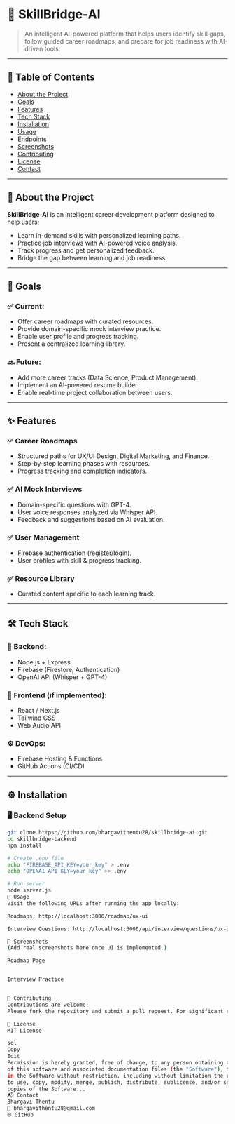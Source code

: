 # 🧠 SkillBridge-AI

> An intelligent AI-powered platform that helps users identify skill gaps, follow guided career roadmaps, and prepare for job readiness with AI-driven tools.

---

## 📌 Table of Contents
- [About the Project](#about-the-project)
- [Goals](#goals)
- [Features](#features)
- [Tech Stack](#tech-stack)
- [Installation](#installation)
- [Usage](#usage)
- [Endpoints](#endpoints)
- [Screenshots](#screenshots)
- [Contributing](#contributing)
- [License](#license)
- [Contact](#contact)

---

## 📖 About the Project

**SkillBridge-AI** is an intelligent career development platform designed to help users:
- Learn in-demand skills with personalized learning paths.
- Practice job interviews with AI-powered voice analysis.
- Track progress and get personalized feedback.
- Bridge the gap between learning and job readiness.

---

## 🎯 Goals

### ✅ Current:
- Offer career roadmaps with curated resources.
- Provide domain-specific mock interview practice.
- Enable user profile and progress tracking.
- Present a centralized learning library.

### 🔜 Future:
- Add more career tracks (Data Science, Product Management).
- Implement an AI-powered resume builder.
- Enable real-time project collaboration between users.

---

## ✨ Features

### ✅ Career Roadmaps
- Structured paths for UX/UI Design, Digital Marketing, and Finance.
- Step-by-step learning phases with resources.
- Progress tracking and completion indicators.

### ✅ AI Mock Interviews
- Domain-specific questions with GPT-4.
- User voice responses analyzed via Whisper API.
- Feedback and suggestions based on AI evaluation.

### ✅ User Management
- Firebase authentication (register/login).
- User profiles with skill & progress tracking.

### ✅ Resource Library
- Curated content specific to each learning track.

---

## 🛠 Tech Stack

### 🔧 Backend:
- Node.js + Express
- Firebase (Firestore, Authentication)
- OpenAI API (Whisper + GPT-4)

### 🎨 Frontend (if implemented):
- React / Next.js
- Tailwind CSS
- Web Audio API

### ⚙️ DevOps:
- Firebase Hosting & Functions
- GitHub Actions (CI/CD)

---

## ⚙️ Installation

### 🖥 Backend Setup

```bash
git clone https://github.com/bhargavithentu28/skillbridge-ai.git
cd skillbridge-backend
npm install

# Create .env file
echo "FIREBASE_API_KEY=your_key" > .env
echo "OPENAI_API_KEY=your_key" >> .env

# Run server
node server.js
🚀 Usage
Visit the following URLs after running the app locally:

Roadmaps: http://localhost:3000/roadmap/ux-ui

Interview Questions: http://localhost:3000/api/interview/questions/ux-ui

📸 Screenshots
(Add real screenshots here once UI is implemented.)

Roadmap Page


Interview Practice


🤝 Contributing
Contributions are welcome!
Please fork the repository and submit a pull request. For significant changes, open an issue first to discuss what you’d like to improve.

📄 License
MIT License

sql
Copy
Edit
Permission is hereby granted, free of charge, to any person obtaining a copy
of this software and associated documentation files (the "Software"), to deal
in the Software without restriction, including without limitation the rights
to use, copy, modify, merge, publish, distribute, sublicense, and/or sell
copies of the Software...
📬 Contact
Bhargavi Thentu
📧 bhargavithentu28@gmail.com
🌐 GitHub
